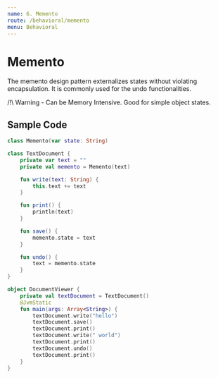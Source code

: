 ```yaml
---
name: 6. Memento
route: /behavioral/memento
menu: Behavioral
---
```


# Memento

The memento design pattern externalizes states without violating encapsulation. It is commonly used for the undo functionalities.

/!\ Warning - Can be Memory Intensive. Good for simple object states.

## Sample Code

```kotlin
class Memento(var state: String)
```

```kotlin
class TextDocument {
    private var text = ""
    private val memento = Memento(text)

    fun write(text: String) {
        this.text += text
    }

    fun print() {
        println(text)
    }

    fun save() {
        memento.state = text
    }

    fun undo() {
        text = memento.state
    }
}
```

```kotlin
object DocumentViewer {
    private val textDocument = TextDocument()
    @JvmStatic
    fun main(args: Array<String>) {
        textDocument.write("hello")
        textDocument.save()
        textDocument.print()
        textDocument.write(" world")
        textDocument.print()
        textDocument.undo()
        textDocument.print()
    }
}
```
